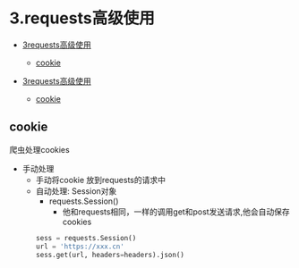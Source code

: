 # 3.requests高级使用

- [3requests高级使用](#3requests高级使用)
  - [cookie](#cookie)

- [3requests高级使用](#3requests高级使用)
  - [cookie](#cookie)

## cookie

爬虫处理cookies

- 手动处理
  - 手动将cookie 放到requests的请求中
  - 自动处理: Session对象
    - requests.Session()
      - 他和requests相同，一样的调用get和post发送请求,他会自动保存cookies
    ```python
    sess = requests.Session()
    url = 'https://xxx.cn'
    sess.get(url, headers=headers).json()
    ```



<CommentService/>
